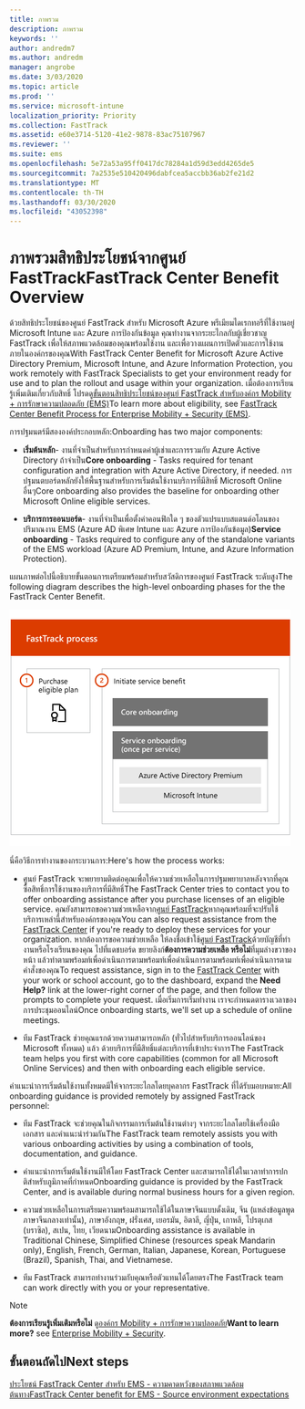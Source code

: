 ```yaml
---
title: ภาพรวม
description: ภาพรวม
keywords: ''
author: andredm7
ms.author: andredm
manager: angrobe
ms.date: 3/03/2020
ms.topic: article
ms.prod: ''
ms.service: microsoft-intune
localization_priority: Priority
ms.collection: FastTrack
ms.assetid: e60e3714-5120-41e2-9878-83ac75107967
ms.reviewer: ''
ms.suite: ems
ms.openlocfilehash: 5e72a53a95ff0417dc78284a1d59d3edd4265de5
ms.sourcegitcommit: 7a2535e510420496dabfcea5accbb36ab2fe21d2
ms.translationtype: MT
ms.contentlocale: th-TH
ms.lasthandoff: 03/30/2020
ms.locfileid: "43052398"
---
```

# <a name="fasttrack-center-benefit-overview"></a><span data-ttu-id="ef667-103">ภาพรวมสิทธิประโยชน์จากศูนย์ FastTrack</span><span class="sxs-lookup"><span data-stu-id="ef667-103">FastTrack Center Benefit Overview</span></span>

<span data-ttu-id="ef667-104">ด้วยสิทธิประโยชน์ของศูนย์ FastTrack สําหรับ Microsoft Azure พรีเมียมไดเรกทอรีที่ใช้งานอยู่ Microsoft Intune และ Azure การป้องกันข้อมูล คุณทํางานจากระยะไกลกับผู้เชี่ยวชาญ FastTrack เพื่อให้สภาพแวดล้อมของคุณพร้อมใช้งาน และเพื่อวางแผนการเปิดตัวและการใช้งานภายในองค์กรของคุณ</span><span class="sxs-lookup"><span data-stu-id="ef667-104">With FastTrack Center Benefit for Microsoft Azure Active Directory Premium, Microsoft Intune, and Azure Information Protection, you work remotely with FastTrack Specialists to get your environment ready for use and to plan the rollout and usage within your organization.</span></span> <span data-ttu-id="ef667-105">เมื่อต้องการเรียนรู้เพิ่มเติมเกี่ยวกับสิทธิ์ โปรดดู[ขั้นตอนสิทธิประโยชน์ของศูนย์ FastTrack สําหรับองค์กร Mobility + การรักษาความปลอดภัย (EMS)](EMS-fasttrack-process.md)</span><span class="sxs-lookup"><span data-stu-id="ef667-105">To learn more about eligibility, see [FastTrack Center Benefit Process for Enterprise Mobility + Security (EMS)](EMS-fasttrack-process.md).</span></span>

<span data-ttu-id="ef667-106">การปฐมนตร์มีสององค์ประกอบหลัก:</span><span class="sxs-lookup"><span data-stu-id="ef667-106">Onboarding has two major components:</span></span>

-   <span data-ttu-id="ef667-107">**เริ่มต้นหลัก**- งานที่จําเป็นสําหรับการกําหนดค่าผู้เช่าและการรวมกับ Azure Active Directory ถ้าจําเป็น</span><span class="sxs-lookup"><span data-stu-id="ef667-107">**Core onboarding** - Tasks required for tenant configuration and integration with Azure Active Directory, if needed.</span></span> <span data-ttu-id="ef667-108">การปฐมนตบอร์ดหลักยังให้พื้นฐานสําหรับการเริ่มต้นใช้งานบริการที่มีสิทธิ์ Microsoft Online อื่นๆ</span><span class="sxs-lookup"><span data-stu-id="ef667-108">Core onboarding also provides the baseline for onboarding other Microsoft Online eligible services.</span></span>

-   <span data-ttu-id="ef667-109">**บริการการออนบอร์ด**- งานที่จําเป็นเพื่อตั้งค่าคอนฟิกใด ๆ ของตัวแปรแบบสแตนด์อโลนของปริมาณงาน EMS (Azure AD พิเศษ Intune และ Azure การป้องกันข้อมูล)</span><span class="sxs-lookup"><span data-stu-id="ef667-109">**Service onboarding** - Tasks required to configure any of the standalone variants of the EMS workload (Azure AD Premium, Intune, and Azure Information Protection).</span></span>

<span data-ttu-id="ef667-110">แผนภาพต่อไปนี้อธิบายขั้นตอนการเตรียมพร้อมสําหรับสวัสดิการของศูนย์ FastTrack ระดับสูง</span><span class="sxs-lookup"><span data-stu-id="ef667-110">The following diagram describes the high-level onboarding phases for the the FastTrack Center Benefit.</span></span>

![ขั้นตอนการเตรียมพร้อมระดับสูงของการใช้สิทธิประโยชน์ของศูนย์ FastTrack](./media/ft-onboarding-process.png)

<span data-ttu-id="ef667-112">นี่คือวิธีการทํางานของกระบวนการ:</span><span class="sxs-lookup"><span data-stu-id="ef667-112">Here's how the process works:</span></span>

- <span data-ttu-id="ef667-113">ศูนย์ FastTrack จะพยายามติดต่อคุณเพื่อให้ความช่วยเหลือในการปฐมพยาบาลหลังจากที่คุณซื้อสิทธิ์การใช้งานของบริการที่มีสิทธิ์</span><span class="sxs-lookup"><span data-stu-id="ef667-113">The FastTrack Center tries to contact you to offer onboarding assistance after you purchase licenses of an eligible service.</span></span> <span data-ttu-id="ef667-114">คุณยังสามารถขอความช่วยเหลือจาก[ศูนย์ FastTrack](https://go.microsoft.com/fwlink/?linkid=780698)หากคุณพร้อมที่จะปรับใช้บริการเหล่านี้สําหรับองค์กรของคุณ</span><span class="sxs-lookup"><span data-stu-id="ef667-114">You can also request assistance from the [FastTrack Center](https://go.microsoft.com/fwlink/?linkid=780698) if you're ready to deploy these services for your organization.</span></span> <span data-ttu-id="ef667-115">หากต้องการขอความช่วยเหลือ ให้ลงชื่อเข้าใช้[ศูนย์ FastTrack](https://go.microsoft.com/fwlink/?linkid=780698)ด้วยบัญชีที่ทํางานหรือโรงเรียนของคุณ ไปที่แดชบอร์ด ขยายลิงก์**ต้องการความช่วยเหลือ หรือไม่**ที่มุมล่างขวาของหน้า แล้วทําตามพร้อมท์เพื่อดําเนินการตามพร้อมท์เพื่อดําเนินการตามพร้อมท์เพื่อดําเนินการตามคําสั่งของคุณ</span><span class="sxs-lookup"><span data-stu-id="ef667-115">To request assistance, sign in to the [FastTrack Center](https://go.microsoft.com/fwlink/?linkid=780698) with your work or school account, go to the dashboard, expand the **Need Help?** link at the lower-right corner of the page, and then follow the prompts to complete your request.</span></span> <span data-ttu-id="ef667-116">เมื่อเริ่มการเริ่มทํางาน เราจะกําหนดตารางเวลาของการประชุมออนไลน์</span><span class="sxs-lookup"><span data-stu-id="ef667-116">Once onboarding starts, we'll set up a schedule of online meetings.</span></span>

-   <span data-ttu-id="ef667-117">ทีม FastTrack ช่วยคุณแรกด้วยความสามารถหลัก (ทั่วไปสําหรับบริการออนไลน์ของ Microsoft ทั้งหมด) แล้ว ด้วยบริการที่มีสิทธิ์แต่ละบริการที่เข้าประจําการ</span><span class="sxs-lookup"><span data-stu-id="ef667-117">The FastTrack team helps you first with core capabilities (common for all Microsoft Online Services) and then with onboarding each eligible service.</span></span>

<span data-ttu-id="ef667-118">คําแนะนําการเริ่มต้นใช้งานทั้งหมดมีให้จากระยะไกลโดยบุคลากร FastTrack ที่ได้รับมอบหมาย:</span><span class="sxs-lookup"><span data-stu-id="ef667-118">All onboarding guidance is provided remotely by assigned FastTrack personnel:</span></span>

-   <span data-ttu-id="ef667-119">ทีม FastTrack จะช่วยคุณในกิจกรรมการเริ่มต้นใช้งานต่างๆ จากระยะไกลโดยใช้เครื่องมือ เอกสาร และคําแนะนําร่วมกัน</span><span class="sxs-lookup"><span data-stu-id="ef667-119">The FastTrack team remotely assists you with various onboarding activities by using a combination of tools, documentation, and guidance.</span></span>

-   <span data-ttu-id="ef667-120">คําแนะนําการเริ่มต้นใช้งานมีให้โดย FastTrack Center และสามารถใช้ได้ในเวลาทําการปกติสําหรับภูมิภาคที่กําหนด</span><span class="sxs-lookup"><span data-stu-id="ef667-120">Onboarding guidance is provided by the FastTrack Center, and is available during normal business hours for a given region.</span></span>

-   <span data-ttu-id="ef667-121">ความช่วยเหลือในการเตรียมความพร้อมสามารถใช้ได้ในภาษาจีนแบบดั้งเดิม, จีน (แหล่งข้อมูลพูดภาษาจีนกลางเท่านั้น), ภาษาอังกฤษ, ฝรั่งเศส, เยอรมัน, อิตาลี, ญี่ปุ่น, เกาหลี, โปรตุเกส (บราซิล), สเปน, ไทย, เวียดนาม</span><span class="sxs-lookup"><span data-stu-id="ef667-121">Onboarding assistance is available in Traditional Chinese, Simplified Chinese (resources speak Mandarin only), English, French, German, Italian, Japanese, Korean, Portuguese (Brazil), Spanish, Thai, and Vietnamese.</span></span>

-   <span data-ttu-id="ef667-122">ทีม FastTrack สามารถทํางานร่วมกับคุณหรือตัวแทนได้โดยตรง</span><span class="sxs-lookup"><span data-stu-id="ef667-122">The FastTrack team can work directly with you or your representative.</span></span>

> [!NOTE]
> <span data-ttu-id="ef667-123">**ต้องการเรียนรู้เพิ่มเติมหรือไม่** ดู[องค์กร Mobility + การรักษาความปลอดภัย](https://www.microsoft.com/cloud-platform/enterprise-mobility)</span><span class="sxs-lookup"><span data-stu-id="ef667-123">**Want to learn more?** see [Enterprise Mobility + Security](https://www.microsoft.com/cloud-platform/enterprise-mobility).</span></span>

## <a name="next-steps"></a><span data-ttu-id="ef667-124">ขั้นตอนถัดไป</span><span class="sxs-lookup"><span data-stu-id="ef667-124">Next steps</span></span>

[<span data-ttu-id="ef667-125">ประโยชน์ FastTrack Center สําหรับ EMS - ความคาดหวังของสภาพแวดล้อมต้นทาง</span><span class="sxs-lookup"><span data-stu-id="ef667-125">FastTrack Center benefit for EMS - Source environment expectations</span></span>](EMS-source-environment-expectations.md)


